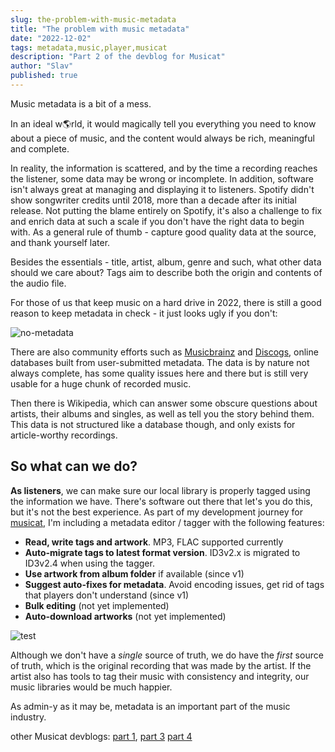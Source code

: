 ```yaml
---
slug: the-problem-with-music-metadata
title: "The problem with music metadata"
date: "2022-12-02"
tags: metadata,music,player,musicat
description: "Part 2 of the devblog for Musicat"
author: "Slav"
published: true
---
```


Music metadata is a bit of a mess.

In an ideal w🌎rld, it would magically tell you everything you need to know about a piece of music, and the content would always be rich, meaningful and complete.

In reality, the information is scattered, and by the time a recording reaches the listener, some data may be wrong or incomplete. In addition, software isn't always great at managing and displaying it to listeners. Spotify didn't show songwriter credits until 2018, more than a decade after its initial release. Not putting the blame entirely on Spotify, it's also a challenge to fix and enrich data at such a scale if you don't have the right data to begin with. As a general rule of thumb - capture good quality data at the source, and thank yourself later.

Besides the essentials - title, artist, album, genre and such, what other data should we care about? Tags aim to describe both the origin and contents of the audio file.

For those of us that keep music on a hard drive in 2022, there is still a good reason to keep metadata in check - it just looks ugly if you don't:

![no-metadata](/post-media/musicat-devblog-2/no-metadata.webp)

There are also community efforts such as [Musicbrainz](https://musicbrainz.org/) and [Discogs](https://discogs.com/), online databases built from user-submitted metadata. The data is by nature not always complete, has some quality issues here and there but is still very usable for a huge chunk of recorded music.

Then there is Wikipedia, which can answer some obscure questions about artists, their albums and singles, as well as tell you the story behind them. This data is not structured like a database though, and only exists for article-worthy recordings.

## So what can we do?

**As listeners**, we can make sure our local library is properly tagged using the information we have. There's software out there that let's you do this, but it's not the best experience. As part of my development journey for [musicat](https://github.com/basharovV/musicat), I'm including a metadata editor / tagger with the following features:

-   **Read, write tags and artwork**. MP3, FLAC supported currently
-   **Auto-migrate tags to latest format version**. ID3v2.x is migrated to ID3v2.4 when using the tagger.
-   **Use artwork from album folder** if available (since v1)
-   **Suggest auto-fixes for metadata**. Avoid encoding issues, get rid of tags that players don't understand (since v1)
-   **Bulk editing** (not yet implemented)
-   **Auto-download artworks** (not yet implemented)

![test](/post-media/musicat-devblog-2/track-info.webp)

Although we don't have a _single_ source of truth, we do have the _first_ source of truth, which is the original recording that was made by the artist. If the artist also has tools to tag their music with consistency and integrity, our music libraries would be much happier.

As admin-y as it may be, metadata is an important part of the music industry.

<callout>
<p>
other Musicat devblogs:
<a href="/blog/building-music-player-tauri-svelte">part 1</a>,
<a href="/blog/musicat-road-to-gapless">part 3</a>
<a href="/blog/musicat-progress-update">part 4</a>
</p>
</callout>
